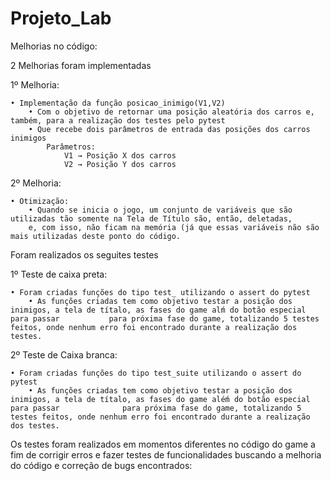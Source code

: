 # Projeto_Lab

Melhorias no código:

2 Melhorias foram implementadas

1º Melhoria:

	• Implementação da função posicao_inimigo(V1,V2)
		• Com o objetivo de retornar uma posição aleatória dos carros e, também, para a realização dos testes pelo pytest
		• Que recebe dois parâmetros de entrada das posições dos carros inimigos
			Parâmetros:
				V1 → Posição X dos carros
				V2 → Posição Y dos carros

2º Melhoria:

	• Otimização:
		• Quando se inicia o jogo, um conjunto de variáveis que são utilizadas tão somente na Tela de Título são, então, deletadas, 
		e, com isso, não ficam na memória (já que essas variáveis não são mais utilizadas deste ponto do código.
		
Foram realizados os seguites testes


1º Teste de caixa preta:

	• Foram criadas funções do tipo test_ utilizando o assert do pytest
		• As funções criadas tem como objetivo testar a posição dos inimigos, a tela de títalo, as fases do game alḿ do botão especial para passar 			 para próxima fase do game, totalizando 5 testes feitos, onde nenhum erro foi encontrado durante a realização dos testes.

2º Teste de Caixa branca:
	
	• Foram criadas funções do tipo test_suite utilizando o assert do pytest
		• As funções criadas tem como objetivo testar a posição dos inimigos, a tela de títalo, as fases do game aléḿ do botão especial para passar 			 para próxima fase do game, totalizando 5 testes feitos, onde nenhum erro foi encontrado durante a realização dos testes.


Os testes foram realizados em momentos diferentes no código do game a fim de corrigir erros e fazer testes de funcionalidades buscando a melhoria do código e correção de bugs encontrados:
		

